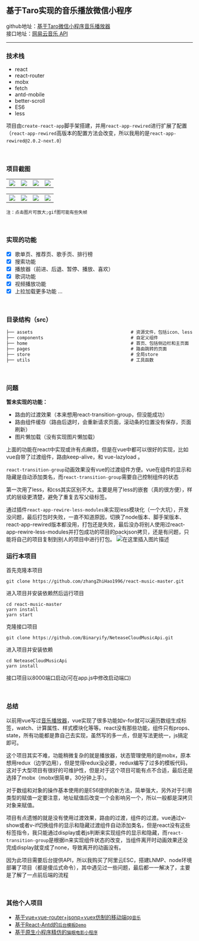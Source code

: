 ## 基于Taro实现的音乐播放微信小程序

github地址：[基于Taro微信小程序音乐播放器](https://github.com/zhangZhiHao1996/react-music-master)  
接口地址：[网易云音乐 API](https://binaryify.github.io/NeteaseCloudMusicApi/#/)
<hr/>

### 技术栈
 - react 
 - react-router
 - mobx
 - fetch
 - antd-mobile
 - better-scroll
 - ES6
 - less

项目由`create-react-app`脚手架搭建，并用`react-app-rewired`进行扩展了配置（`react-app-rewired`高版本的配置方法会改变，所以我用的是`react-app-rewired@2.0.2-next.0`）

<br/>

### 项目截图
<table>
	 <tr>
        <td><img src='https://img-blog.csdnimg.cn/20190308124144379.gif'></img></td>
        <td><img src='https://img-blog.csdnimg.cn/20190308124247852.gif'></img></td>
        <td><img src='https://img-blog.csdnimg.cn/20190308134737187.gif'></img></td>
         <td><img src='https://img-blog.csdnimg.cn/20190308134901875.gif'></img></td>
    </tr>
</table>
<table>
	 <tr>
        <td><img src='https://img-blog.csdnimg.cn/2019030813592034.png'></img></td>
        <td><img src='https://img-blog.csdnimg.cn/20190308140452717.gif'></img></td>
        <td><img src='https://img-blog.csdnimg.cn/20190308141114131.gif'></img></td>
        <td><img src='https://img-blog.csdnimg.cn/20190308140526928.gif'></img></td>
    </tr>
</table>

`注：点击图片可放大;gif图可能有些失帧`

<br/>


### 实现的功能
- [x] 歌单页、推荐页、歌手页、排行榜
- [x] 搜索功能
- [x] 播放器（前进、后退、暂停、播放、喜欢）
- [x] 歌词功能
- [x] 视频播放功能
- [x] 上拉加载更多功能
 ...
<br/>

### 目录结构（src）

```javascript
├── assets                                     # 资源文件，包括icon、less公共文件                     
├── components                                 # 自定义组件
├── home                                       # 首页、包括侧边栏和主页面
├── pages                                      # 路由跳转的页面
├── store                                      # 全局store
├── utils                                      # 工具函数                          
```

<br/>

### 问题
**暂未实现的功能：**
 - 路由的过渡效果（本来想用react-transition-group，但没能成功）
 - 路由组件缓存（路由后退时，会重新请求页面，滚动条的位置没有保存，页面刷新）  
 - 图片懒加载（没有实现图片懒加载）

上面的功能在react中实现或许有点麻烦，但是在vue中都可以很好的实现，比如vue自带了过渡组件，路由keep-alive，和 vue-lazyload 。

`react-transition-group`动画效果没有vue的过渡组件方便。vue在组件的显示和隐藏是自动添加类名，而`react-transition-group`需要自己控制组件的状态

第一次用了less，和css其实区别不大。主要是用了less的嵌套（真的很方便），样式的层级更清楚，避免了重复去写父级标签。

通过插件`react-app-rewire-less-modules`来实现less模块化（一个大坑），开发没问题，最后打包时失败，一直不知道原因，切换了node版本、脚手架版本、react-app-rewired版本都没用，打包还是失败，最后没办将别人使用过react-app-rewire-less-modules并打包成功的项目的packjson拷贝，还是有问题，只能将自己的项目复制到别人的项目中进行打包。
![在这里插入图片描述](https://img-blog.csdnimg.cn/20190308112858285.png?x-oss-process=image/watermark,type_ZmFuZ3poZW5naGVpdGk,shadow_10,text_aHR0cHM6Ly9ibG9nLmNzZG4ubmV0L3FxXzM3ODYwOTMw,size_16,color_FFFFFF,t_70)
<br/>


### 运行本项目
首先克隆本项目

```shell
git clone https://github.com/zhangZhiHao1996/react-music-master.git
```

进入项目并安装依赖然后运行项目

```shell
cd react-music-master
yarn install 
yarn start
```

克隆接口项目

```shell
git clone https://github.com/Binaryify/NeteaseCloudMusicApi.git
```

进入项目并安装依赖

```
cd NeteaseCloudMusicApi
yarn install 
```

接口项目以8000端口启动(可在app.js中修改启动端口)


<br/>


### 总结

以前用vue写过[音乐播放器](https://github.com/zhangZhiHao1996/vue-music-master)，vue实现了很多功能如v-for就可以遍历数组生成标签，watch、计算属性、样式模块化等等。react没有那些功能，组件只有props、state，所有功能都是靠自己去实现，虽然写的多一点，但是写法更统一，js搞定即可。

这个项目其实不难，功能稍微复杂的就是播放器，状态管理使用的是mobx，原本想用redux（边学边用），但是觉得redux没必要，redux编写了过多的模板代码，这对于大型项目有很好的可维护性，但是对于这个项目可能有点不合适，最后还是选择了mobx（mobx很简单，30分钟上手）。

对于数组和对象的操作基本使用的是ES6提供的新方法，简单强大，另外对于引用类型的赋值一定要注意，地址赋值后改变一个会影响另一个，所以一般都是深拷贝对象来赋值。

项目有点遗憾的就是没有使用过渡效果，路由的过渡，组件的过渡。vue通过v-show或者v-if切换组件的显示和隐藏过渡组件自动添加类名，但是react没有这些标签指令，我只能通过display或者js判断来实现组件的显示和隐藏，而`react-transition-group`是根据in来实现组件状态的改变，当组件离开时动画效果还没完成display就变成了none，导致离开的动画没有。

因为此项目需要后台提供API，所以我购买了阿里云ESC，搭建LNMP、node环境部署了项目（都是傻瓜式命令），其中遇见过一些问题，最后都一一解决了，主要是了解了一点前后端的流程

<br/>

### 其他个人项目

- [基于vue+vue-router+jsonp+vuex仿制的移动端`QQ音乐`](https://github.com/zhangZhiHao1996/vue-music-master)
- [基于React-Antd的`后台模板Demo`](https://github.com/zhangZhiHao1996/react-admin-master)
- [基于原生小程序精仿的`猫眼电影小程序`](https://github.com/zhangZhiHao1996/weapp-movie-master)

<br/>

